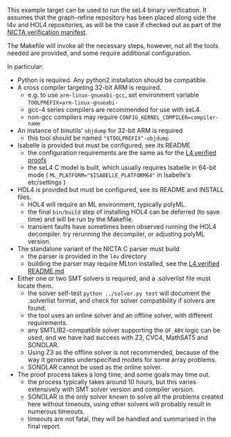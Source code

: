 <!--
     Copyright 2020, Data61, CSIRO (ABN 41 687 119 230)

     SPDX-License-Identifier: CC-BY-SA-4.0
-->

This example target can be used to run the seL4 binary verification. It
assumes that the graph-refine repository has been placed along side the
l4v and HOL4 repositories, as will be the case if checked out as part of
the [NICTA verification manifest](https://github.com/seL4/verification-manifest).

The Makefile will invoke all the necessary steps, however, not all the tools
needed are provided, and some require additional configuration.

In particular:
  - Python is required. Any python2 installation should be compatible.
  - A cross compiler targeting 32-bit ARM is required.
    + e.g. to use `arm-linux-gnueabi-gcc`, set environment variable `TOOLPREFIX=arm-linux-gnueabi-`
    + gcc-4 series compilers are recommended for use with seL4.
    + non-gcc compilers may require `CONFIG_KERNEL_COMPILER=compiler-name`
  - An instance of binutils' `objdump` for 32-bit ARM is required
    + this tool should be named `"$TOOLPREFIX"-objdump`
  - Isabelle is provided but must be configured, see its README
    + the configuration requirements are the same as for the [L4.verified proofs](https://github.com/seL4/l4v)
    + the seL4 C model is built, which usually requires Isabelle in 64-bit mode ( `ML_PLATFORM="$ISABELLE_PLATFORM64"` in Isabelle's etc/settings )
  - HOL4 is provided but must be configured, see its README and INSTALL files.
    + HOL4 will require an ML environment, typically polyML.
    + the final `bin/build` step of installing HOL4 can be deferred (to save time) and will be run by the Makefile.
    + transient faults have sometimes been observed running the HOL4
decompiler. try rerunning the decompiler, or adjusting polyML version.
  - The standalone variant of the NICTA C parser must build
    + the parser is provided in the `l4v` directory
    + building the parser may require MLton installed, see the [L4.verified README.md](https://github.com/seL4/l4v)
  - Either one or two SMT solvers is required, and a .solverlist file must locate them.
    + the solver self-test `python ../solver.py test` will document the
.solverlist format, and check for solver compatibility if solvers are found.
    + the tool uses an online solver and an offline solver, with different requirements.
    + any SMTLIB2-compatible solver supporting the `QF_ABV` logic can be used,
and we have had success with Z3, CVC4, MathSAT5 and SONOLAR.
    + Using Z3 as the offline solver is not recommended, because of the way it
generates underspecified models for some array problems.
    + SONOLAR cannot be used as the online solver.
  - The proof process takes a long time, and some goals may time out.
    + the process typically takes around 10 hours, but this varies extensively
with SMT solver version and compiler version.
    + SONOLAR is the only solver known to solve all the problems created here
without timeouts, using other solvers will probably result in numerous timeouts.
    + timeouts are not fatal, they will be handled and summarised in the final report.


